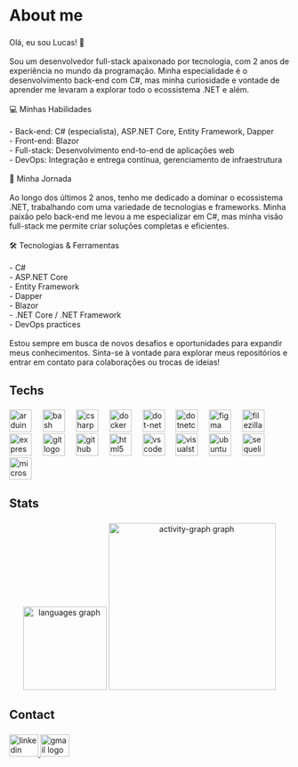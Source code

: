 <h1 align="left">About me</h1>

###

<p align="left">Olá, eu sou Lucas! 👋<br><br>Sou um desenvolvedor full-stack apaixonado por tecnologia, com 2 anos de experiência no mundo da programação. Minha especialidade é o desenvolvimento back-end com C#, mas minha curiosidade e vontade de aprender me levaram a explorar todo o ecossistema .NET e além.<br><br>💻 Minhas Habilidades<br><br>- Back-end: C# (especialista), ASP.NET Core, Entity Framework, Dapper<br>- Front-end: Blazor<br>- Full-stack: Desenvolvimento end-to-end de aplicações web<br>- DevOps: Integração e entrega contínua, gerenciamento de infraestrutura<br><br>🚀 Minha Jornada<br><br>Ao longo dos últimos 2 anos, tenho me dedicado a dominar o ecossistema .NET, trabalhando com uma variedade de tecnologias e frameworks. Minha paixão pelo back-end me levou a me especializar em C#, mas minha visão full-stack me permite criar soluções completas e eficientes.<br><br>🛠️ Tecnologias & Ferramentas<br><br>- C#<br>- ASP.NET Core<br>- Entity Framework<br>- Dapper<br>- Blazor<br>- .NET Core / .NET Framework<br>- DevOps practices<br><br>Estou sempre em busca de novos desafios e oportunidades para expandir meus conhecimentos. Sinta-se à vontade para explorar meus repositórios e entrar em contato para colaborações ou trocas de ideias!</p>

###

<h2 align="left">Techs</h2>

###

<div align="left">
  <img src="https://cdn.jsdelivr.net/gh/devicons/devicon/icons/arduino/arduino-original.svg" height="40" alt="arduino logo"  />
  <img width="12" />
  <img src="https://cdn.jsdelivr.net/gh/devicons/devicon/icons/bash/bash-original.svg" height="40" alt="bash logo"  />
  <img width="12" />
  <img src="https://cdn.jsdelivr.net/gh/devicons/devicon/icons/csharp/csharp-original.svg" height="40" alt="csharp logo"  />
  <img width="12" />
  <img src="https://cdn.jsdelivr.net/gh/devicons/devicon/icons/docker/docker-original.svg" height="40" alt="docker logo"  />
  <img width="12" />
  <img src="https://cdn.jsdelivr.net/gh/devicons/devicon/icons/dot-net/dot-net-original.svg" height="40" alt="dot-net logo"  />
  <img width="12" />
  <img src="https://cdn.jsdelivr.net/gh/devicons/devicon/icons/dotnetcore/dotnetcore-original.svg" height="40" alt="dotnetcore logo"  />
  <img width="12" />
  <img src="https://cdn.jsdelivr.net/gh/devicons/devicon/icons/figma/figma-original.svg" height="40" alt="figma logo"  />
  <img width="12" />
  <img src="https://cdn.jsdelivr.net/gh/devicons/devicon/icons/filezilla/filezilla-plain.svg" height="40" alt="filezilla logo"  />
  <img width="12" />
  <img src="https://cdn.jsdelivr.net/gh/devicons/devicon/icons/express/express-original.svg" height="40" alt="express logo"  />
  <img width="12" />
  <img src="https://cdn.jsdelivr.net/gh/devicons/devicon/icons/git/git-original.svg" height="40" alt="git logo"  />
  <img width="12" />
  <img src="https://cdn.jsdelivr.net/gh/devicons/devicon/icons/github/github-original.svg" height="40" alt="github logo"  />
  <img width="12" />
  <img src="https://cdn.jsdelivr.net/gh/devicons/devicon/icons/html5/html5-original.svg" height="40" alt="html5 logo"  />
  <img width="12" />
  <img src="https://cdn.jsdelivr.net/gh/devicons/devicon/icons/vscode/vscode-original.svg" height="40" alt="vscode logo"  />
  <img width="12" />
  <img src="https://cdn.jsdelivr.net/gh/devicons/devicon/icons/visualstudio/visualstudio-plain.svg" height="40" alt="visualstudio logo"  />
  <img width="12" />
  <img src="https://cdn.jsdelivr.net/gh/devicons/devicon/icons/ubuntu/ubuntu-plain.svg" height="40" alt="ubuntu logo"  />
  <img width="12" />
  <img src="https://cdn.jsdelivr.net/gh/devicons/devicon/icons/sequelize/sequelize-original.svg" height="40" alt="sequelize logo"  />
  <img width="12" />
  <img src="https://cdn.jsdelivr.net/gh/devicons/devicon/icons/microsoftsqlserver/microsoftsqlserver-plain.svg" height="40" alt="microsoftsqlserver logo"  />
</div>

###

<h2 align="left">Stats</h2>

###

<div align="center">
  <img src="https://github-readme-stats.vercel.app/api/top-langs?username=lmdLucas&locale=en&hide_title=false&layout=compact&card_width=320&langs_count=5&theme=blueberry&hide_border=false&order=2" height="150" alt="languages graph"  />
  <img src="https://github-readme-activity-graph.vercel.app/graph?username=lmdLucas&radius=16&theme=react&area=true&order=5" height="300" alt="activity-graph graph"  />
</div>

###

<h2 align="left">Contact</h2>

###

<div align="left">
  <a href="https://www.linkedin.com/in/lucasoaresdev/" target="_blank">
    <img src="https://raw.githubusercontent.com/maurodesouza/profile-readme-generator/master/src/assets/icons/social/linkedin/default.svg" width="52" height="40" alt="linkedin logo"  />
  </a>
  <a href="https://mail.google.com/mail/u/0/#sent?compose=NZVHGBlSldkqCRpPBmtJNskLfZmRtSwmKxNVwGLBgKHtRcnRsBtLMMzWsxGxFsHdmLDDZg" target="_blank">
    <img src="https://raw.githubusercontent.com/maurodesouza/profile-readme-generator/master/src/assets/icons/social/gmail/default.svg" width="52" height="40" alt="gmail logo"  />
  </a>
</div>

###
